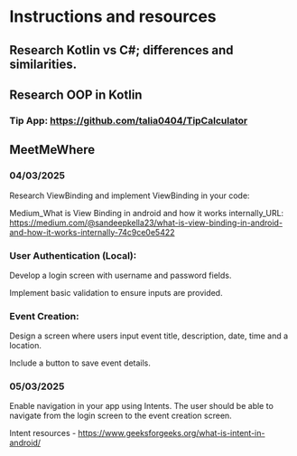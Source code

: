 # Instructions and resources

## Research  Kotlin vs C#; differences and similarities. 
## Research OOP  in Kotlin 

### Tip App: https://github.com/talia0404/TipCalculator

## MeetMeWhere


### 04/03/2025

Research ViewBinding and implement ViewBinding in your code:

Medium_What is View Binding in android and how it works internally_URL: https://medium.com/@sandeepkella23/what-is-view-binding-in-android-and-how-it-works-internally-74c9ce0e5422 

### User Authentication (Local):

Develop a login screen with username and password fields.

Implement basic validation to ensure inputs are provided.


### Event Creation:

Design a screen where users input event title, description, date, time and a location. 

Include a button to save event details.

### 05/03/2025


Enable navigation in your app using Intents. The user should be able to navigate from the login screen to the event creation screen.


Intent resources - https://www.geeksforgeeks.org/what-is-intent-in-android/







